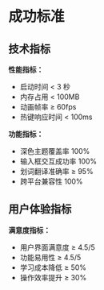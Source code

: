 # 成功标准

## 技术指标

**性能指标：**
- 启动时间 < 3 秒
- 内存占用 < 100MB
- 动画帧率 ≥ 60fps
- 热键响应时间 < 100ms

**功能指标：**
- 深色主题覆盖率 100%
- 输入框交互成功率 100%
- 划词翻译准确率 ≥ 95%
- 跨平台兼容性 100%

## 用户体验指标

**满意度指标：**
- 用户界面满意度 ≥ 4.5/5
- 功能易用性 ≥ 4.5/5
- 学习成本降低 ≥ 50%
- 操作效率提升 ≥ 30%